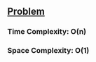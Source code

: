 ## [Problem](https://leetcode.com/problems/linked-list-cycle/)

### Time Complexity: O(n)
### Space Complexity: O(1)